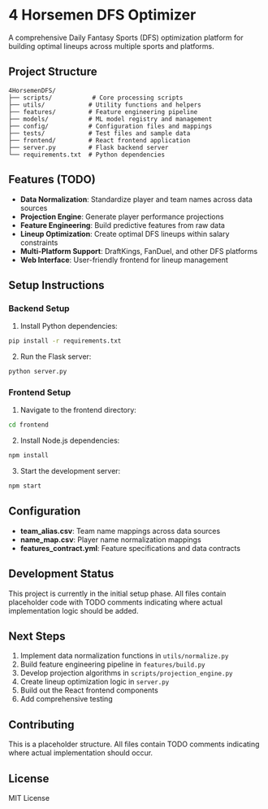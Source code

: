 # 4 Horsemen DFS Optimizer

A comprehensive Daily Fantasy Sports (DFS) optimization platform for building optimal lineups across multiple sports and platforms.

## Project Structure

```
4HorsemenDFS/
├── scripts/           # Core processing scripts
├── utils/            # Utility functions and helpers
├── features/         # Feature engineering pipeline
├── models/           # ML model registry and management
├── config/           # Configuration files and mappings
├── tests/            # Test files and sample data
├── frontend/         # React frontend application
├── server.py         # Flask backend server
└── requirements.txt  # Python dependencies
```

## Features (TODO)

- **Data Normalization**: Standardize player and team names across data sources
- **Projection Engine**: Generate player performance projections
- **Feature Engineering**: Build predictive features from raw data
- **Lineup Optimization**: Create optimal DFS lineups within salary constraints
- **Multi-Platform Support**: DraftKings, FanDuel, and other DFS platforms
- **Web Interface**: User-friendly frontend for lineup management

## Setup Instructions

### Backend Setup

1. Install Python dependencies:
```bash
pip install -r requirements.txt
```

2. Run the Flask server:
```bash
python server.py
```

### Frontend Setup

1. Navigate to the frontend directory:
```bash
cd frontend
```

2. Install Node.js dependencies:
```bash
npm install
```

3. Start the development server:
```bash
npm start
```

## Configuration

- **team_alias.csv**: Team name mappings across data sources
- **name_map.csv**: Player name normalization mappings
- **features_contract.yml**: Feature specifications and data contracts

## Development Status

This project is currently in the initial setup phase. All files contain placeholder code with TODO comments indicating where actual implementation logic should be added.

## Next Steps

1. Implement data normalization functions in `utils/normalize.py`
2. Build feature engineering pipeline in `features/build.py`
3. Develop projection algorithms in `scripts/projection_engine.py`
4. Create lineup optimization logic in `server.py`
5. Build out the React frontend components
6. Add comprehensive testing

## Contributing

This is a placeholder structure. All files contain TODO comments indicating where actual implementation should occur.

## License

MIT License
